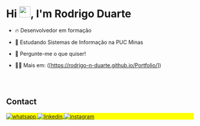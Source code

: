 
<h1 align="left">Hi <img src="https://raw.githubusercontent.com/kaueMarques/kaueMarques/master/hi.gif" height="30px">, I'm Rodrigo Duarte</h1>

- 🔥 Desenvolvedor em formação

- 🔭 Estudando Sistemas de Informação na PUC Minas

- 💬 Pergunte-me o que quiser!

- 👨‍💻 Mais em: ([https://rodrigo-n-duarte.github.io/Portfolio/])

<br><br>

## Contact

<p align="left" style="background:yellow">
<a href="https://web.whatsapp.com/send?phone=31999254045" "target="_blank">
  <img align="center" src="https://img.shields.io/badge/--05122A?style=flat&logo=whatsapp"	alt="whatsapp">
</a>
<a href="https://www.linkedin.com/in/rodrigo-n-duarte/" target="_blank">
  <img align="center" src="https://img.shields.io/badge/--05122A?style=flat&logo=linkedin" alt="linkedin"/>
</a>
<a href="https://www.instagram.com/_rodrig0d/" target="_blank">
 <img align="center" src="https://img.shields.io/badge/--05122A?style=flat&logo=instagram" alt="instagram"/>
</a>
</p>
